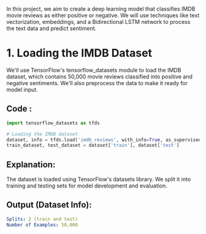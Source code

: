 In this project, we aim to create a deep learning model that classifies IMDB movie reviews as either positive or negative. We will use techniques like text vectorization, embeddings, and a Bidirectional LSTM network to process the text data and predict sentiment.

# 1. Loading the IMDB Dataset
We'll use TensorFlow's tensorflow_datasets module to load the IMDB dataset, which contains 50,000 movie reviews classified into positive and negative sentiments. We'll also preprocess the data to make it ready for model input.

## Code : 
```python
import tensorflow_datasets as tfds

# Loading the IMDB dataset
dataset, info = tfds.load('imdb_reviews', with_info=True, as_supervised=True)
train_dataset, test_dataset = dataset['train'], dataset['test']
```

## Explanation:
The dataset is loaded using TensorFlow's datasets library. We split it into training and testing sets for model development and evaluation.


## Output (Dataset Info):
```yaml
Splits: 2 (train and test)
Number of Examples: 50,000
```
